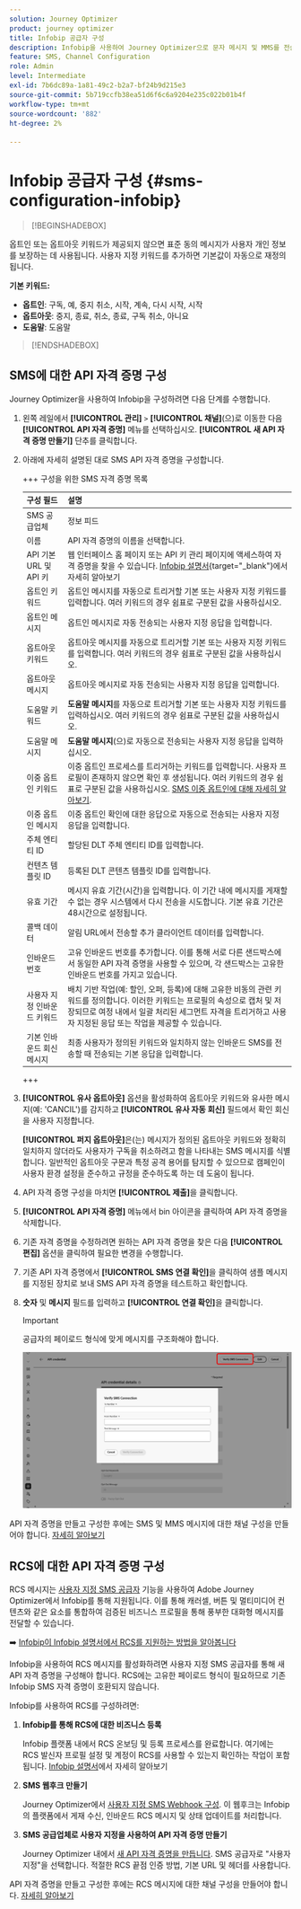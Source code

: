 ```yaml
---
solution: Journey Optimizer
product: journey optimizer
title: Infobip 공급자 구성
description: Infobip을 사용하여 Journey Optimizer으로 문자 메시지 및 MMS를 전송하도록 환경을 구성하는 방법에 대해 알아봅니다
feature: SMS, Channel Configuration
role: Admin
level: Intermediate
exl-id: 7b6dc89a-1a81-49c2-b2a7-bf24b9d215e3
source-git-commit: 5b719ccfb38ea51d6f6c6a9204e235c022b01b4f
workflow-type: tm+mt
source-wordcount: '882'
ht-degree: 2%

---
```


# Infobip 공급자 구성 {#sms-configuration-infobip}

>[!BEGINSHADEBOX]

옵트인 또는 옵트아웃 키워드가 제공되지 않으면 표준 동의 메시지가 사용자 개인 정보를 보장하는 데 사용됩니다. 사용자 지정 키워드를 추가하면 기본값이 자동으로 재정의됩니다.

**기본 키워드:**

* **옵트인**: 구독, 예, 중지 취소, 시작, 계속, 다시 시작, 시작
* **옵트아웃**: 중지, 종료, 취소, 종료, 구독 취소, 아니요
* **도움말**: 도움말

>[!ENDSHADEBOX]

## SMS에 대한 API 자격 증명 구성

Journey Optimizer을 사용하여 Infobip을 구성하려면 다음 단계를 수행합니다.

1. 왼쪽 레일에서 **[!UICONTROL 관리]** `>` **[!UICONTROL 채널]**(으)로 이동한 다음 **[!UICONTROL API 자격 증명]** 메뉴를 선택하십시오. **[!UICONTROL 새 API 자격 증명 만들기]** 단추를 클릭합니다.

1. 아래에 자세히 설명된 대로 SMS API 자격 증명을 구성합니다.

   +++ 구성을 위한 SMS 자격 증명 목록

   | 구성 필드 | 설명 |
   |---|---|    
   | SMS 공급업체 | 정보 피드 |
   | 이름 | API 자격 증명의 이름을 선택합니다. |
   | API 기본 URL 및 API 키 | 웹 인터페이스 홈 페이지 또는 API 키 관리 페이지에 액세스하여 자격 증명을 찾을 수 있습니다. [Infobip 설명서](https://www.infobip.com/docs/api){target="_blank"}에서 자세히 알아보기 |
   | 옵트인 키워드 | 옵트인 메시지를 자동으로 트리거할 기본 또는 사용자 지정 키워드를 입력합니다. 여러 키워드의 경우 쉼표로 구분된 값을 사용하십시오. |
   | 옵트인 메시지 | 옵트인 메시지로 자동 전송되는 사용자 지정 응답을 입력합니다. |
   | 옵트아웃 키워드 | 옵트아웃 메시지를 자동으로 트리거할 기본 또는 사용자 지정 키워드를 입력합니다. 여러 키워드의 경우 쉼표로 구분된 값을 사용하십시오. |
   | 옵트아웃 메시지 | 옵트아웃 메시지로 자동 전송되는 사용자 지정 응답을 입력합니다. |
   | 도움말 키워드 | **도움말 메시지**&#x200B;를 자동으로 트리거할 기본 또는 사용자 지정 키워드를 입력하십시오. 여러 키워드의 경우 쉼표로 구분된 값을 사용하십시오. |
   | 도움말 메시지 | **도움말 메시지**(으)로 자동으로 전송되는 사용자 지정 응답을 입력하십시오. |
   | 이중 옵트인 키워드 | 이중 옵트인 프로세스를 트리거하는 키워드를 입력합니다. 사용자 프로필이 존재하지 않으면 확인 후 생성됩니다. 여러 키워드의 경우 쉼표로 구분된 값을 사용하십시오. [SMS 이중 옵트인에 대해 자세히 알아보기](https://video.tv.adobe.com/v/3427129/?learn=on). |
   | 이중 옵트인 메시지 | 이중 옵트인 확인에 대한 응답으로 자동으로 전송되는 사용자 지정 응답을 입력합니다. |
   | 주체 엔티티 ID | 할당된 DLT 주체 엔티티 ID를 입력합니다. |
   | 컨텐츠 템플릿 ID | 등록된 DLT 콘텐츠 템플릿 ID를 입력합니다. |
   | 유효 기간 | 메시지 유효 기간(시간)을 입력합니다. 이 기간 내에 메시지를 게재할 수 없는 경우 시스템에서 다시 전송을 시도합니다. 기본 유효 기간은 48시간으로 설정됩니다. |
   | 콜백 데이터 | 알림 URL에서 전송할 추가 클라이언트 데이터를 입력합니다. |
   | 인바운드 번호 | 고유 인바운드 번호를 추가합니다. 이를 통해 서로 다른 샌드박스에서 동일한 API 자격 증명을 사용할 수 있으며, 각 샌드박스는 고유한 인바운드 번호를 가지고 있습니다. |
   | 사용자 지정 인바운드 키워드 | 배치 기반 작업(예: 할인, 오퍼, 등록)에 대해 고유한 비동의 관련 키워드를 정의합니다. 이러한 키워드는 프로필의 속성으로 캡처 및 저장되므로 여정 내에서 일괄 처리된 세그먼트 자격을 트리거하고 사용자 지정된 응답 또는 작업을 제공할 수 있습니다. |
   | 기본 인바운드 회신 메시지 | 최종 사용자가 정의된 키워드와 일치하지 않는 인바운드 SMS를 전송할 때 전송되는 기본 응답을 입력합니다. |

   +++

1. **[!UICONTROL 유사 옵트아웃]** 옵션을 활성화하여 옵트아웃 키워드와 유사한 메시지(예: &#39;CANCIL&#39;)를 감지하고 **[!UICONTROL 유사 자동 회신]** 필드에서 확인 회신을 사용자 지정합니다.

   **[!UICONTROL 퍼지 옵트아웃]**&#x200B;은(는) 메시지가 정의된 옵트아웃 키워드와 정확히 일치하지 않더라도 사용자가 구독을 취소하려고 함을 나타내는 SMS 메시지를 식별합니다. 일반적인 옵트아웃 구문과 특정 공격 용어를 탐지할 수 있으므로 캠페인이 사용자 환경 설정을 준수하고 규정을 준수하도록 하는 데 도움이 됩니다.

1. API 자격 증명 구성을 마치면 **[!UICONTROL 제출]**&#x200B;을 클릭합니다.

1. **[!UICONTROL API 자격 증명]** 메뉴에서 bin 아이콘을 클릭하여 API 자격 증명을 삭제합니다.

1. 기존 자격 증명을 수정하려면 원하는 API 자격 증명을 찾은 다음 **[!UICONTROL 편집]** 옵션을 클릭하여 필요한 변경을 수행합니다.

1. 기존 API 자격 증명에서 **[!UICONTROL SMS 연결 확인]**&#x200B;을 클릭하여 샘플 메시지를 지정된 장치로 보내 SMS API 자격 증명을 테스트하고 확인합니다.

1. **숫자** 및 **메시지** 필드를 입력하고 **[!UICONTROL 연결 확인]**&#x200B;을 클릭합니다.

   >[!IMPORTANT]
   >
   >공급자의 페이로드 형식에 맞게 메시지를 구조화해야 합니다.

   ![](assets/verify-connection.png)

API 자격 증명을 만들고 구성한 후에는 SMS 및 MMS 메시지에 대한 채널 구성을 만들어야 합니다. [자세히 알아보기](sms-configuration-surface.md)

## RCS에 대한 API 자격 증명 구성

RCS 메시지는 [사용자 지정 SMS 공급자](sms-configuration-custom.md) 기능을 사용하여 Adobe Journey Optimizer에서 Infobip를 통해 지원됩니다. 이를 통해 캐러셀, 버튼 및 멀티미디어 컨텐츠와 같은 요소를 통합하여 검증된 비즈니스 프로필을 통해 풍부한 대화형 메시지를 전달할 수 있습니다.

➡️ [Infobip이 Infobip 설명서에서 RCS를 지원하는 방법을 알아봅니다](https://www.infobip.com/docs/api/channels/rcs)

Infobip을 사용하여 RCS 메시지를 활성화하려면 사용자 지정 SMS 공급자를 통해 새 API 자격 증명을 구성해야 합니다. RCS에는 고유한 페이로드 형식이 필요하므로 기존 Infobip SMS 자격 증명이 호환되지 않습니다.

Infobip를 사용하여 RCS를 구성하려면:

1. **Infobip를 통해 RCS에 대한 비즈니스 등록**

   Infobip 플랫폼 내에서 RCS 온보딩 및 등록 프로세스를 완료합니다. 여기에는 RCS 발신자 프로필 설정 및 계정이 RCS를 사용할 수 있는지 확인하는 작업이 포함됩니다. [Infobip 설명서](https://www.infobip.com/docs/rcs/get-started)에서 자세히 알아보기

1. **SMS 웹후크 만들기**

   Journey Optimizer에서 [사용자 지정 SMS Webhook 구성](sms-configuration-custom.md#webhook). 이 웹후크는 Infobip의 플랫폼에서 게재 수신, 인바운드 RCS 메시지 및 상태 업데이트를 처리합니다.

1. **SMS 공급업체로 사용자 지정을 사용하여 API 자격 증명 만들기**

   Journey Optimizer 내에서 [새 API 자격 증명을 만듭니다](sms-configuration-custom.md#api-credential). SMS 공급자로 &quot;사용자 지정&quot;을 선택합니다. 적절한 RCS 끝점 인증 방법, 기본 URL 및 헤더를 사용합니다.

API 자격 증명을 만들고 구성한 후에는 RCS 메시지에 대한 채널 구성을 만들어야 합니다. [자세히 알아보기](sms-configuration-surface.md)
